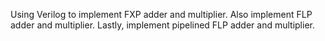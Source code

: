 Using Verilog to implement FXP adder and multiplier.
Also implement FLP adder and multiplier.
Lastly, implement pipelined FLP adder and multiplier.
